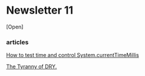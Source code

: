 # Newsletter 11
[Open]
### articles

[How to test time and control System.currentTimeMillis](http://blog.blundellapps.co.uk/how-to-test-time-and-control-system-currenttimemillis/)

[The Tyranny of DRY.](http://us3.campaign-archive2.com/?u=1090565ccff48ac602d0a84b4&id=5132867f6e)
